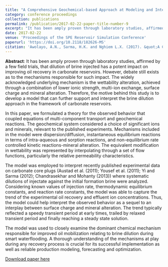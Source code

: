 ```yaml
---
title: "A Comprehensive Geochemical-based Approach at Modeling and Interpreting Brine Dilution in Carbonate Reservoirs"
category: conference proceedings
collection: publications
permalink: /publication/2017-02-22-paper-title-number-9
excerpt: "It has been amply proven through laboratory studies, affirmed by a few field trials, that dilution of brine injected has a potent impact on improving oil recovery in carbonate reservoirs. However, debate still exists as to the mechanisms responsible for such impact. The widely acknowledged underlying mechanism is the wettability alteration, achieved through a combination of lower ionic strength, multi-ion exchange, surface charge and mineral alteration. Therefore, the motive behind this study is to develop a model that can further support and interpret the brine dilution approach in the framework of carbonate reservoirs. In this paper, we formulated a theory for the observed behavior that coupled equations of multi-component transport and geochemical reactions. The geochemical system considered a choice of significant ions and minerals, relevant to the published experiments. Mechanisms included in the model were dispersion/diffusion, instantaneous equilibrium reactions in terms of intra-aqueous and sorption reactions, and non-equilibrium rate controlled kinetic reactions-mineral alteration. The equivalent modification in wettability was represented by interpolating through a set of flow functions, particularly the relative permeability characteristics."
date: 2017-02-22
venue: 'Proceedings of the SPE Reservoir Simulation Conference'
paperurl: 'https://doi.org/10.2118/182626-MS'
citation: 'Awolayo, A.N., Sarma, H.K. and Nghiem L.X. (2017). &quot;A Comprehensive Geochemical-based Approach at Modeling and Interpreting Brine Dilution in Carbonate Reservoirs.&quot; <i>Proceedings of the 2017 SPE Reservoir Simulation Conference, February 20 - 22, Montgomery, Texas, USA</i>.'
---
```

**Abstract**: It has been amply proven through laboratory studies, affirmed by a few field trials, that dilution of brine injected has a potent impact on improving oil recovery in carbonate reservoirs. However, debate still exists as to the mechanisms responsible for such impact. The widely acknowledged underlying mechanism is the wettability alteration, achieved through a combination of lower ionic strength, multi-ion exchange, surface charge and mineral alteration. Therefore, the motive behind this study is to develop a model that can further support and interpret the brine dilution approach in the framework of carbonate reservoirs.

In this paper, we formulated a theory for the observed behavior that coupled equations of multi-component transport and geochemical reactions. The geochemical system considered a choice of significant ions and minerals, relevant to the published experiments. Mechanisms included in the model were dispersion/diffusion, instantaneous equilibrium reactions in terms of intra-aqueous and sorption reactions, and non-equilibrium rate controlled kinetic reactions-mineral alteration. The equivalent modification in wettability was represented by interpolating through a set of flow functions, particularly the relative permeability characteristics.

The model was employed to interpret recently published experimental data on carbonate core plugs (Austad et al. (2011); Yousef et al. (2011); Yi and Sarma (2012); Chandrasekhar and Mohanty (2013)) where systematic dilutions of injectate against the initial formation brine were analyzed. Considering known values of injection rate, thermodynamic equilibrium constants, and reaction rate constants, the model was able to capture the trend of the experimental oil recovery and effluent ion concentrations. Thus, the model could help interpret the observed behavior as a sequel to an interplay between surface charge and mineral alteration. The trend typically reflected a speedy transient period at early times, trailed by relaxed transient period and finally reaching a steady state solution.

The model was used to closely examine the dominant chemical mechanism responsible for improved oil mobilization relating to brine dilution during smart waterflooding. A thorough understanding of the mechanisms at play during any recovery process is crucial for its successful implementation as well as reliable production modeling, forecasting and optimization.

[Download paper here](https://www.onepetro.org/conference-paper/SPE-182626-MS)

